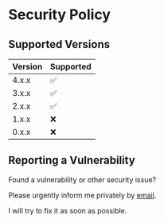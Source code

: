 # Security Policy

## Supported Versions

| Version | Supported          |
| ------- | ------------------ |
| 4.x.x   | :white_check_mark: |
| 3.x.x   | :white_check_mark: |
| 2.x.x   | :white_check_mark: |
| 1.x.x   | :x:                |
| 0.x.x   | :x:                |

## Reporting a Vulnerability

Found a vulnerability or other security issue?

Please urgently inform me privately by
[email](https://github.com/RobinTail/express-zod-api/blob/master/package.json#L88).

I will try to fix it as soon as possible.
